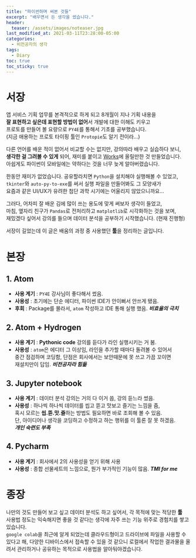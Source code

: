 ```yaml
---
title: "파이썬하며 써본 것들"
excerpt: "배우면서 든 생각을 썼습니다."
header:
  teaser: /assets/images/noteaser.jpg
last_modified_at: 2021-03-11T23:28:00-05:00
categories:
  - 비전공자의 생각
tags:
  - Diary
toc: true
toc_sticky: true
---
```


서장
=====
앱 서비스 기획 업무를 본격적으로 하게 되고 8개월이 지나 기획 내용을   
**잘 표현하고 싶은데 표현할 방법이 없어**서 개발에 대한 이해도 키우고   
프로토를 만들어 볼 요량으로 `PY4E`를 통해서 기초를 공부했습니다.  
(지금 애용하는 프로토 타이핑 툴인 `Protopie`도 알기 전이라...)

다른 언어를 배운 적이 없어서 비교할 수는 없지만, 강의따라 배우고 실습하다 보니,  
**생각한 걸 그려볼 수 있게** 되어, 재미를 붙이고
 [Works](https://nice5t.github.io/tags/PJT/)에 올릴만한 것 만들었습니다.   
아쉽게도 파이썬이 모바일에는 약하다는 것을 너무 늦게 알아버렸습니다.


한동안 재미가 없었습니다. 공유할라치면 `Python`을 설치해야 실행해볼 수 있었고,  
`tkinter`와 `auto-py-to-exe`를 써서 실행 파일을 만들어봐도 그 모양새가   
요즘과 같은 UI/UX가 유려한 첨단 과학 시기에는 어울리지 않았으니까요...  

그러다, 어차피 잘 배운 김에 많이 쓰는 용도에 맞게 써보자 생각이 들었고,  
마침, 옆자리 친구가 `Pandas`로 전처리하고 `matplotlib`로 시각화하는 것을 보며,   
재밌겠다 싶어서 강의를 들으며 데이터 분석을 공부하기 시작했습니다. (현재 진행형)

서장이 길었는데 이 글은 배움의 과정 중 사용했던 **툴**을 정리하는 글입니다.

본장
=====
## 1. Atom
* **사용 계기** : `PY4E` 강사님이 좋다해서 썼음.  
* **사용성** : 초기에는 단순 에디터, 파이썬 IDE가 안이뻐서 안쓰게 됐음.   
* **후회** : Package를 몰라서, `atom` 작성하고 IDE 통해 실행 했음.  **_비효율의 극치_**

## 2. Atom + Hydrogen
* **사용 계기** : **Pythonic code** 강의를 듣다가 라인 실행시키는 거 봄.   
* **사용성** : `atom`은 에디터 그 이상임, 라인을 추가할 때마다 돌려볼 수 있어서    
중간 점검하며 코딩함, 단점은 회사에서는 보안때문에 못 쓰고 가끔 꼬이면    
재설치만이 답임.  **_비전공자라 힘듦_**


## 3. Jupyter notebook
* **사용 계기** : 데이터 분석 강의는 거의 다 이거 씀, 강의 듣느라 썼음.   
* **사용성** : 하나씩 하나씩 데이터를 씹고 뜯고 맛보고 즐기는 느낌을 줌,  
 혹시 모르는 **씹.뜯.맛.즐**하는 방법도 필요하면 바로 조회해 볼 수 있음.   
단, 아이디어나 생각을 코딩하고 수정하고 하는 행위를 이 툴론 잘 못 하겠음.   
 **_개인 숙련도 부족_**


## 4. Pycharm
* **사용 계기** : 회사에서 2의 사용성을 얻기 위해 사용   
* **사용성** : 종합 선물세트의 느낌으로, 뭔가 부가적인 기능이 많음.  **_TMI for me_**

종장
=====
나만의 것도 만들어 보고 싶고 데이터 분석도 하고 싶어서, 각 목적에 맞는 적당한 **툴**   
사용법 정도는 익숙해지면 좋을 것 같다는 생각에 자주 쓰는 기능 위주로 경험치를 쌓고 있습니다.   
`google colab`을 최근에 알게 되었는데 클라우드형이고 드라이브에 파일을 사용할 수 있다고 해,
다양한 디바이스에서 접속할 수 있을 것 같으니 로컬에서 작업한 결과물을 올려서 관리하거나
공유하는 목적으로 사용법을 알아둬야겠습니다.
